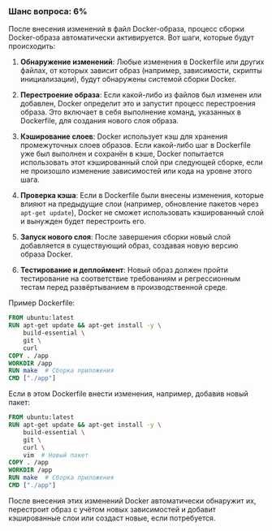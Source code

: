 ### Шанс вопроса: 6%

После внесения изменений в файл Docker-образа, процесс сборки Docker-образа автоматически активируется. Вот шаги, которые будут происходить:

1. **Обнаружение изменений**: Любые изменения в Dockerfile или других файлах, от которых зависит образ (например, зависимости, скрипты инициализации), будут обнаружены системой сборки Docker.

2. **Перестроение образа**: Если какой-либо из файлов был изменен или добавлен, Docker определит это и запустит процесс перестроения образа. Это включает в себя выполнение команд, указанных в Dockerfile, для создания нового слоя образа.

3. **Кэширование слоев**: Docker использует кэш для хранения промежуточных слоев образов. Если какой-либо шаг в Dockerfile уже был выполнен и сохранён в кэше, Docker попытается использовать этот кэшированный слой при следующей сборке, если не произошло изменение зависимостей или кода на уровне этого шага.

4. **Проверка кэша**: Если в Dockerfile были внесены изменения, которые влияют на предыдущие слои (например, обновление пакетов через `apt-get update`), Docker не сможет использовать кэшированный слой и вынужден будет перестроить его.

5. **Запуск нового слоя**: После завершения сборки новый слой добавляется в существующий образ, создавая новую версию образа Docker.

6. **Тестирование и деплоймент**: Новый образ должен пройти тестирование на соответствие требованиям и регрессионным тестам перед развёртыванием в производственной среде.

Пример Dockerfile:
```dockerfile
FROM ubuntu:latest
RUN apt-get update && apt-get install -y \
    build-essential \
    git \
    curl
COPY . /app
WORKDIR /app
RUN make  # Сборка приложения
CMD ["./app"]
```
Если в этом Dockerfile внести изменения, например, добавив новый пакет:
```dockerfile
FROM ubuntu:latest
RUN apt-get update && apt-get install -y \
    build-essential \
    git \
    curl \
    vim  # Новый пакет
COPY . /app
WORKDIR /app
RUN make  # Сборка приложения
CMD ["./app"]
```
После внесения этих изменений Docker автоматически обнаружит их, перестроит образ с учётом новых зависимостей и добавит кэшированные слои или создаст новые, если потребуется.